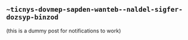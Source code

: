 ## `~ticnys-dovmep-sapden-wanteb--naldel-sigfer-dozsyp-binzod`
(this is a dummy post for notifications to work)